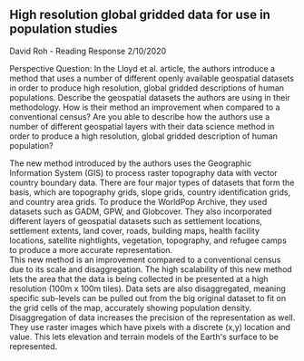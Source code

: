 ## High resolution global gridded data for use in population studies 

David Roh -
Reading Response 2/10/2020 

Perspective Question: In the Lloyd et al. article, the authors introduce a method that uses a number of different openly available geospatial datasets in order to produce high resolution, global gridded descriptions of human populations. Describe the geospatial datasets the authors are using in their methodology. How is their method an improvement when compared to a conventional census? Are you able to describe how the authors use a number of different geospatial layers with their data science method in order to produce a high resolution, global gridded description of human population?

  The new method introduced by the authors uses the Geographic Information System (GIS) to process raster topography data with vector country boundary data. There are four major types of datasets that form the basis, which are topography grids, slope grids, country identification grids, and country area grids. To produce the WorldPop Archive, they used datasets such as GADM, GPW, and Globcover. They also incorporated different layers of geospatial datasets such as settlement locations, settlement extents, land cover, roads, building maps, health facility locations, satellite nightlights, vegetation, topography, and refugee camps to produce a more accurate representation.  
  This new method is an improvement compared to a conventional census due to its scale and disaggregation. The high scalability of this new method lets the area that the data is being collected in be presented at a high resolution (100m x 100m tiles). Data sets are also disaggregated, meaning specific sub-levels can be pulled out from the big original dataset to fit on the grid cells of the map, accurately showing population density. Disaggregation of data increases the precision of the representation as well. They use raster images which have pixels with a discrete (x,y) location and value. This lets elevation and terrain models of the Earth's surface to be represented. 
